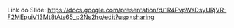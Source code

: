 Link do Slide: 
https://docs.google.com/presentation/d/1R4PvpWsDsyURjVR-F2MEpuiV13Mt8tAts65_p2Ns2ho/edit?usp=sharing


